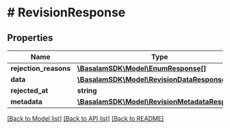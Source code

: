 # # RevisionResponse

## Properties

Name | Type | Description | Notes
------------ | ------------- | ------------- | -------------
**rejection_reasons** | [**\BasalamSDK\Model\EnumResponse[]**](EnumResponse.md) |  |
**data** | [**\BasalamSDK\Model\RevisionDataResponse**](RevisionDataResponse.md) |  |
**rejected_at** | **string** |  |
**metadata** | [**\BasalamSDK\Model\RevisionMetadataResponse**](RevisionMetadataResponse.md) |  | [optional]

[[Back to Model list]](../../README.md#models) [[Back to API list]](../../README.md#endpoints) [[Back to README]](../../README.md)
